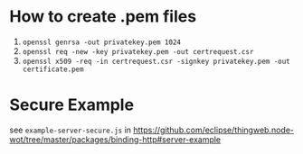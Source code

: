 # How to create .pem files

1. `openssl genrsa -out privatekey.pem 1024`
2. `openssl req -new -key privatekey.pem -out certrequest.csr`
3. `openssl x509 -req -in certrequest.csr -signkey privatekey.pem -out certificate.pem`

# Secure Example

see `example-server-secure.js` in https://github.com/eclipse/thingweb.node-wot/tree/master/packages/binding-http#server-example

